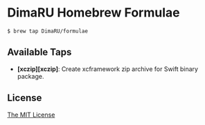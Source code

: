 # DimaRU Homebrew Formulae

```terminal
$ brew tap DimaRU/formulae
```

## Available Taps

- **[xczip][xczip]**:
  Create xcframework zip archive for Swift binary package.

## License

[The MIT License](http://opensource.org/licenses/MIT)

